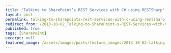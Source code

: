 ```yaml
---
title: 'Talking to SharePoint’s REST Services with C# using RESTSharp'
layout: post
permalink: talking-to-sharepoints-rest-services-with-c-using-restsharp
redirect_from: /2013-10-02_Talking-to-SharePoint-s-REST-Services-with-C--using-RESTSharp-bd01cf3e2c9e
published: true
tags: [SharePoint]
excerpt: null
featured_image: /assets/images/posts/feature_images/2013-10-02-talking-to-sharepoints-rest-services-with-c-using-restsharp.jpg
---
```


